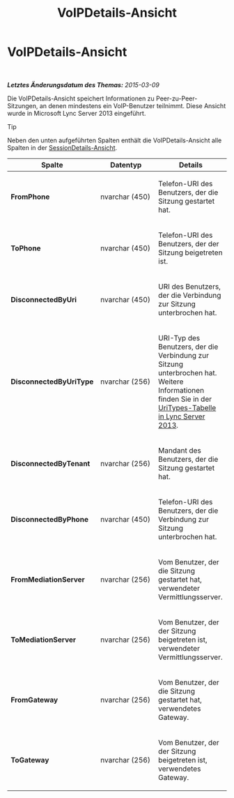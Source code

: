 ﻿---
title: VoIPDetails-Ansicht
TOCTitle: VoIPDetails-Ansicht
ms:assetid: 14c44736-71ba-4fc5-82c7-1df65bf6261c
ms:mtpsurl: https://technet.microsoft.com/de-de/library/JJ687973(v=OCS.15)
ms:contentKeyID: 49890634
ms.date: 05/19/2016
mtps_version: v=OCS.15
ms.translationtype: HT
---

# VoIPDetails-Ansicht

 

_**Letztes Änderungsdatum des Themas:** 2015-03-09_

Die VoIPDetails-Ansicht speichert Informationen zu Peer-zu-Peer-Sitzungen, an denen mindestens ein VoIP-Benutzer teilnimmt. Diese Ansicht wurde in Microsoft Lync Server 2013 eingeführt.


> [!TIP]
> Neben den unten aufgeführten Spalten enthält die VoIPDetails-Ansicht alle Spalten in der <A href="lync-server-2013-sessiondetails-view.md">SessionDetails-Ansicht</A>.




<table>
<colgroup>
<col style="width: 33%" />
<col style="width: 33%" />
<col style="width: 33%" />
</colgroup>
<thead>
<tr class="header">
<th>Spalte</th>
<th>Datentyp</th>
<th>Details</th>
</tr>
</thead>
<tbody>
<tr class="odd">
<td><p><strong>FromPhone</strong></p></td>
<td><p>nvarchar (450)</p></td>
<td><p>Telefon-URI des Benutzers, der die Sitzung gestartet hat.</p></td>
</tr>
<tr class="even">
<td><p><strong>ToPhone</strong></p></td>
<td><p>nvarchar (450)</p></td>
<td><p>Telefon-URI des Benutzers, der der Sitzung beigetreten ist.</p></td>
</tr>
<tr class="odd">
<td><p><strong>DisconnectedByUri</strong></p></td>
<td><p>nvarchar (450)</p></td>
<td><p>URI des Benutzers, der die Verbindung zur Sitzung unterbrochen hat.</p></td>
</tr>
<tr class="even">
<td><p><strong>DisconnectedByUriType</strong></p></td>
<td><p>nvarchar (256)</p></td>
<td><p>URI-Typ des Benutzers, der die Verbindung zur Sitzung unterbrochen hat. Weitere Informationen finden Sie in der <a href="lync-server-2013-uritypes-table.md">UriTypes-Tabelle in Lync Server 2013</a>.</p></td>
</tr>
<tr class="odd">
<td><p><strong>DisconnectedByTenant</strong></p></td>
<td><p>nvarchar (256)</p></td>
<td><p>Mandant des Benutzers, der die Sitzung gestartet hat.</p></td>
</tr>
<tr class="even">
<td><p><strong>DisconnectedByPhone</strong></p></td>
<td><p>nvarchar (450)</p></td>
<td><p>Telefon-URI des Benutzers, der die Verbindung zur Sitzung unterbrochen hat.</p></td>
</tr>
<tr class="odd">
<td><p><strong>FromMediationServer</strong></p></td>
<td><p>nvarchar (256)</p></td>
<td><p>Vom Benutzer, der die Sitzung gestartet hat, verwendeter Vermittlungsserver.</p></td>
</tr>
<tr class="even">
<td><p><strong>ToMediationServer</strong></p></td>
<td><p>nvarchar (256)</p></td>
<td><p>Vom Benutzer, der der Sitzung beigetreten ist, verwendeter Vermittlungsserver.</p></td>
</tr>
<tr class="odd">
<td><p><strong>FromGateway</strong></p></td>
<td><p>nvarchar (256)</p></td>
<td><p>Vom Benutzer, der die Sitzung gestartet hat, verwendetes Gateway.</p></td>
</tr>
<tr class="even">
<td><p><strong>ToGateway</strong></p></td>
<td><p>nvarchar (256)</p></td>
<td><p>Vom Benutzer, der der Sitzung beigetreten ist, verwendetes Gateway.</p></td>
</tr>
</tbody>
</table>

